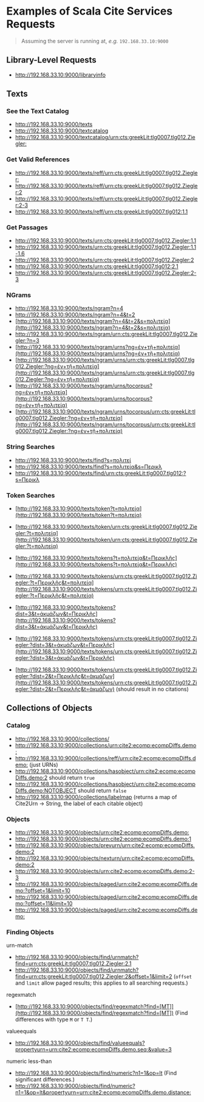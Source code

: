 # Examples of Scala Cite Services Requests

> Assuming the server is running at, *e.g.* `192.168.33.10:9000`

## Library-Level Requests

- <http://192.168.33.10:9000/libraryinfo>

## Texts

### See the Text Catalog

- <http://192.168.33.10:9000/texts>
- <http://192.168.33.10:9000/textcatalog>
- <http://192.168.33.10:9000/textcatalog/urn:cts:greekLit:tlg0007.tlg012.Ziegler:>

### Get Valid References

- <http://192.168.33.10:9000/texts/reff/urn:cts:greekLit:tlg0007.tlg012.Ziegler:>
- <http://192.168.33.10:9000/texts/reff/urn:cts:greekLit:tlg0007.tlg012.Ziegler:2>
- <http://192.168.33.10:9000/texts/reff/urn:cts:greekLit:tlg0007.tlg012.Ziegler:2-3>
- <http://192.168.33.10:9000/texts/reff/urn:cts:greekLit:tlg0007.tlg012:1.1>

### Get Passages

- <http://192.168.33.10:9000/texts/urn:cts:greekLit:tlg0007.tlg012.Ziegler:1.1>
- <http://192.168.33.10:9000/texts/urn:cts:greekLit:tlg0007.tlg012.Ziegler:1.1-1.6>
- <http://192.168.33.10:9000/texts/urn:cts:greekLit:tlg0007.tlg012.Ziegler:2>
- <http://192.168.33.10:9000/texts/urn:cts:greekLit:tlg0007.tlg012:2.1>
- <http://192.168.33.10:9000/texts/urn:cts:greekLit:tlg0007.tlg012.Ziegler:2-3>

### NGrams
- <http://192.168.33.10:9000/texts/ngram?n=4>
- <http://192.168.33.10:9000/texts/ngram?n=4&t=2>
- [http://192.168.33.10:9000/texts/ngram?n=4&t=2&s=πολιτείᾳ](http://192.168.33.10:9000/texts/ngram?n=4&t=2&s=πολιτείᾳ)
- <http://192.168.33.10:9000/texts/ngram/urn:cts:greekLit:tlg0007.tlg012.Ziegler:?n=3>
- [http://192.168.33.10:9000/texts/ngram/urns?ng=ἐν+τῇ+πολιτείᾳ](http://192.168.33.10:9000/texts/ngram/urns?ng=ἐν+τῇ+πολιτείᾳ)
- [http://192.168.33.10:9000/texts/ngram/urns/urn:cts:greekLit:tlg0007.tlg012.Ziegler:?ng=ἐν+τῇ+πολιτείᾳ](http://192.168.33.10:9000/texts/ngram/urns/urn:cts:greekLit:tlg0007.tlg012.Ziegler:?ng=ἐν+τῇ+πολιτείᾳ)
- [http://192.168.33.10:9000/texts/ngram/urns/tocorpus?ng=ἐν+τῇ+πολιτείᾳ](http://192.168.33.10:9000/texts/ngram/urns/tocorpus?ng=ἐν+τῇ+πολιτείᾳ)
- [http://192.168.33.10:9000/texts/ngram/urns/tocorpus/urn:cts:greekLit:tlg0007.tlg012.Ziegler:?ng=ἐν+τῇ+πολιτείᾳ](http://192.168.33.10:9000/texts/ngram/urns/tocorpus/urn:cts:greekLit:tlg0007.tlg012.Ziegler:?ng=ἐν+τῇ+πολιτείᾳ)

### String Searches
- <http://192.168.33.10:9000/texts/find?s=πολιτεί>
- <http://192.168.33.10:9000/texts/find?s=πολιτείᾳ&s=Περικλ>
- <http://192.168.33.10:9000/texts/find/urn:cts:greekLit:tlg0007.tlg012:?s=Περικλ>

### Token Searches
- [http://192.168.33.10:9000/texts/token?t=πολιτείᾳ](http://192.168.33.10:9000/texts/token?t=πολιτείᾳ)

- [http://192.168.33.10:9000/texts/token/urn:cts:greekLit:tlg0007.tlg012.Ziegler:?t=πολιτείᾳ](http://192.168.33.10:9000/texts/token/urn:cts:greekLit:tlg0007.tlg012.Ziegler:?t=πολιτείᾳ)

- [http://192.168.33.10:9000/texts/tokens?t=πολιτείᾳ&t=Περικλῆς](http://192.168.33.10:9000/texts/tokens?t=πολιτείᾳ&t=Περικλῆς)

- [http://192.168.33.10:9000/texts/tokens/urn:cts:greekLit:tlg0007.tlg012.Ziegler:?t=Περικλῆς&t=πολιτείᾳ](http://192.168.33.10:9000/texts/tokens/urn:cts:greekLit:tlg0007.tlg012.Ziegler:?t=Περικλῆς&t=πολιτείᾳ)

- [http://192.168.33.10:9000/texts/tokens?dist=3&t=ἀκμάζων&t=Περικλῆς](http://192.168.33.10:9000/texts/tokens?dist=3&t=ἀκμάζων&t=Περικλῆς)

- [http://192.168.33.10:9000/texts/tokens/urn:cts:greekLit:tlg0007.tlg012.Ziegler:?dist=3&t=ἀκμάζων&t=Περικλῆς](http://192.168.33.10:9000/texts/tokens/urn:cts:greekLit:tlg0007.tlg012.Ziegler:?dist=3&t=ἀκμάζων&t=Περικλῆς)

- [http://192.168.33.10:9000/texts/tokens/urn:cts:greekLit:tlg0007.tlg012.Ziegler:?dist=2&t=Περικλῆς&t=ἀκμάζων](http://192.168.33.10:9000/texts/tokens/urn:cts:greekLit:tlg0007.tlg012.Ziegler:?dist=2&t=Περικλῆς&t=ἀκμάζων) (should result in no citations)

## Collections of Objects

### Catalog

- <http://192.168.33.10:9000/collections/>
- <http://192.168.33.10:9000/collections/urn:cite2:ecomp:ecompDiffs.demo:>
- <http://192.168.33.10:9000/collections/reff/urn:cite2:ecomp:ecompDiffs.demo:> (just URNs)
- <http://192.168.33.10:9000/collections/hasobject/urn:cite2:ecomp:ecompDiffs.demo:2> should return `true`
- <http://192.168.33.10:9000/collections/hasobject/urn:cite2:ecomp:ecompDiffs.demo:NOTOBJECT> should return `false`
- <http://192.168.33.10:9000/collections/labelmap> (returns a map of Cite2Urn -> String, the label of each citable object)

### Objects

- <http://192.168.33.10:9000/objects/urn:cite2:ecomp:ecompDiffs.demo:>
- <http://192.168.33.10:9000/objects/urn:cite2:ecomp:ecompDiffs.demo:1>
- <http://192.168.33.10:9000/objects/prevurn/urn:cite2:ecomp:ecompDiffs.demo:2>
- <http://192.168.33.10:9000/objects/nexturn/urn:cite2:ecomp:ecompDiffs.demo:2>
- <http://192.168.33.10:9000/objects/urn:cite2:ecomp:ecompDiffs.demo:2-3>
- <http://192.168.33.10:9000/objects/paged/urn:cite2:ecomp:ecompDiffs.demo:?offset=1&limit=10>
- <http://192.168.33.10:9000/objects/paged/urn:cite2:ecomp:ecompDiffs.demo:?offset=11&limit=10>
- <http://192.168.33.10:9000/objects/paged/urn:cite2:ecomp:ecompDiffs.demo:>


### Finding Objects

urn-match

- <http://192.168.33.10:9000/objects/find/urnmatch?find=urn:cts:greekLit:tlg0007.tlg012.Ziegler:2.1>
- <http://192.168.33.10:9000/objects/find/urnmatch?find=urn:cts:greekLit:tlg0007.tlg012.Ziegler:2&offset=1&limit=2> (`offset` and `limit` allow paged results; this applies to all searching requests.)

regexmatch

- [http://192.168.33.10:9000/objects/find/regexmatch?find=[MT]](http://192.168.33.10:9000/objects/find/regexmatch?find=[MT]) (Find differences with type `M` or `T T`.)

valueequals



- <http://192.168.33.10:9000/objects/find/valueequals?propertyurn=urn:cite2:ecomp:ecompDiffs.demo.seq:&value=3>

numeric less-than

- <http://192.168.33.10:9000/objects/find/numeric?n1=1&op=lt> (Find significant differences.)
- <http://192.168.33.10:9000/objects/find/numeric?n1=1&op=lt&propertyurn=urn:cite2:ecomp:ecompDiffs.demo.distance:>




